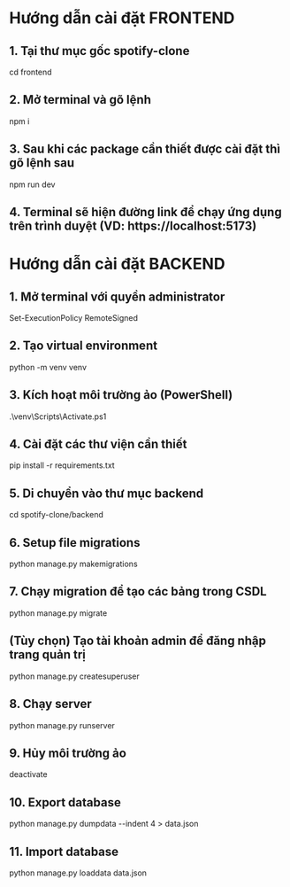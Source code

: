 # Hướng dẫn cài đặt FRONTEND

## 1. Tại thư mục gốc spotify-clone

cd frontend

## 2. Mở terminal và gõ lệnh

npm i

## 3. Sau khi các package cần thiết được cài đặt thì gõ lệnh sau

npm run dev

## 4. Terminal sẽ hiện đường link để chạy ứng dụng trên trình duyệt (VD: https://localhost:5173)

# Hướng dẫn cài đặt BACKEND

## 1. Mở terminal với quyền administrator

Set-ExecutionPolicy RemoteSigned

## 2. Tạo virtual environment

python -m venv venv

## 3. Kích hoạt môi trường ảo (PowerShell)

.\venv\Scripts\Activate.ps1

## 4. Cài đặt các thư viện cần thiết

pip install -r requirements.txt

## 5. Di chuyển vào thư mục backend

cd spotify-clone/backend

## 6. Setup file migrations

python manage.py makemigrations

## 7. Chạy migration để tạo các bảng trong CSDL

python manage.py migrate

## (Tùy chọn) Tạo tài khoản admin để đăng nhập trang quản trị

python manage.py createsuperuser

## 8. Chạy server

python manage.py runserver

## 9. Hủy môi trường ảo

deactivate

## 10. Export database

python manage.py dumpdata --indent 4 > data.json

## 11. Import database

python manage.py loaddata data.json
